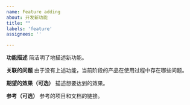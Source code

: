 ```yaml
---
name: Feature adding
about: 开发新功能
title: ""
labels: 'feature'
assignees: ''

---
```


**功能描述**
简洁明了地描述新功能。

**关联的问题**
由于没有上述功能，当前阶段的产品在使用过程中存在哪些问题。

**期望的效果（可选）**
描述想要达到的效果。

**参考（可选）**
参考的项目和文档的链接。
